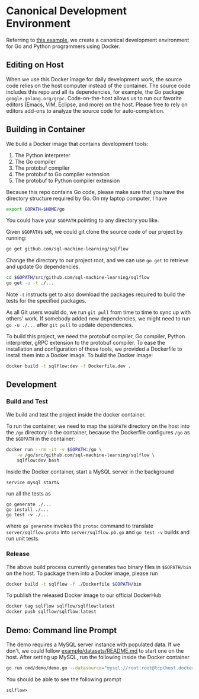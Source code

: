 # Canonical Development Environment

Referring to [this example](https://github.com/sql-machine-learning/canonicalize-go-python-grpc-dev-env),
we create a canonical development environment for Go and Python programmers using Docker.

## Editing on Host

When we use this Docker image for daily development work, the source code relies
on the host computer instead of the container. The source code includes this repo
and all its dependencies, for example, the Go package `google.golang.org/grpc`.
Code-on-the-host allows us to run our favorite editors (Emacs, VIM, Eclipse, and more)
on the host.  Please free to rely on editors add-ons to analyze the source code
for auto-completion.

## Building in Container

We build a Docker image that contains development tools:

1. The Python interpreter
1. The Go compiler
1. The protobuf compiler
1. The protobuf to Go compiler extension
1. The protobuf to Python compiler extension

Because this repo contains Go code, please make sure that you have the directory
structure required by Go. On my laptop computer, I have

```bash
export GOPATH=$HOME/go
```

You could have your `$GOPATH` pointing to any directory you like.

Given `$GOPATH$` set, we could git clone the source code of our project by running:

```bash
go get github.com/sql-machine-learning/sqlflow
```

Change the directory to our project root, and we can use `go get` to retrieve
and update Go dependencies.

```bash
cd $GOPATH/src/github.com/sql-machine-learning/sqlflow
go get -u -t ./...
```

Note `-t` instructs get to also download the packages required to build
the tests for the specified packages.

As all Git users would do, we run `git pull` from time to time to sync up with
others' work. If somebody added new dependencies, we might need to run `go -u ./...`
after `git pull` to update dependencies.

To build this project, we need the protobuf compiler, Go compiler, Python interpreter,
gRPC extension to the protobuf compiler. To ease the installation and configuration
of these tools, we provided a Dockerfile to install them into a Docker image.
To build the Docker image:

```bash
docker build -t sqlflow:dev -f Dockerfile.dev .
```

## Development

### Build and Test

We build and test the project inside the docker container.

To run the container, we need to map the `$GOPATH` directory on the host into the
`/go` directory in the container, because the Dockerfile configures `/go` as
the `$GOPATH` in the container:

```bash
docker run --rm -it -v $GOPATH:/go \
    -w /go/src/github.com/sql-machine-learning/sqlflow \
    sqlflow:dev bash
```

Inside the Docker container, start a MySQL server in the background

```
service mysql start&
```

run all the tests as

```
go generate ./...
go install ./...
go test -v ./...
```

where `go generate` invokes the `protoc` command to translate `server/sqlflow.proto`
into `server/sqlflow.pb.go` and `go test -v` builds and run unit tests.


### Release

The above build process currently generates two binary files in
`$GOPATH/bin` on the host.  To package them into a Docker image,
please run

```bash
docker build -t sqlflow -f ./Dockerfile $GOPATH/bin
```

To publish the released Docker image to our official DockerHub
```bash
docker tag sqlflow sqlflow/sqlflow:latest
docker push sqlflow/sqlflow:latest
```

## Demo: Command line Prompt

The demo requires a MySQL server instance with populated data. If we don't, we could
follow [example/datasets/README.md](/example/datasets/README.md) to start one on the host.
After setting up MySQL, run the following inside the Docker container

```bash
go run cmd/demo/demo.go --datasource="mysql://root:root@tcp(host.docker.internal:3306)/?maxAllowedPacket=0"
```

You should be able to see the following prompt

```
sqlflow>
```
